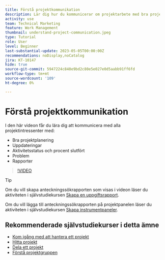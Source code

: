 ```yaml
---
title: Förstå projektkommunikation
description: Lär dig hur du kommunicerar om projektarbete med bra projektplanering, uppdateringar, aktivitetsstatus, procent färdigt, problem och rapporter.
activity: use
team: Technical Marketing
feature: Work Management
thumbnail: understand-project-communication.jpeg
type: Tutorial
role: User
level: Beginner
last-substantial-update: 2023-05-05T00:00:00Z
recommendations: noDisplay,noCatalog
jira: KT-10147
hide: true
source-git-commit: 5947224c840e9bd2c80e5e027e0d5aabb91ff6fd
workflow-type: tm+mt
source-wordcount: '109'
ht-degree: 0%

---
```


# Förstå projektkommunikation

I den här videon får du lära dig att kommunicera med alla projektintressenter med:

* Bra projektplanering
* Uppdateringar
* Aktivitetsstatus och procent slutfört
* Problem
* Rapporter

>[!VIDEO](https://video.tv.adobe.com/v/3419150/?quality=12&learn=on)

>[!TIP]
>
>Om du vill skapa anteckningssökrapporten som visas i videon läser du aktiviteten i självstudiekursen [Skapa en uppgiftsrapport](https://experienceleague.adobe.com/docs/workfront-learn/tutorials-workfront/reporting/basic-reporting/create-a-task-report.html?lang=en).
>
>Om du vill lägga till anteckningssökrapporten på projektpanelen läser du aktiviteten i självstudiekursen [Skapa instrumentpaneler](https://experienceleague.adobe.com/docs/workfront-learn/tutorials-workfront/reporting/basic-reporting/create-dashboards.html?lang=en).

## Rekommenderade självstudiekurser i detta ämne

* [Kom igång med att hantera ett projekt](/help/manage-work/projects/getting-started-manage-a-project.md)
* [Hitta projekt](/help/manage-work/projects/find-projects.md)
* [Dela ett projekt](/help/manage-work/projects/share-a-project.md)
* [Förstå projektgruppen](/help/manage-work/projects/understand-the-project-team.md)

